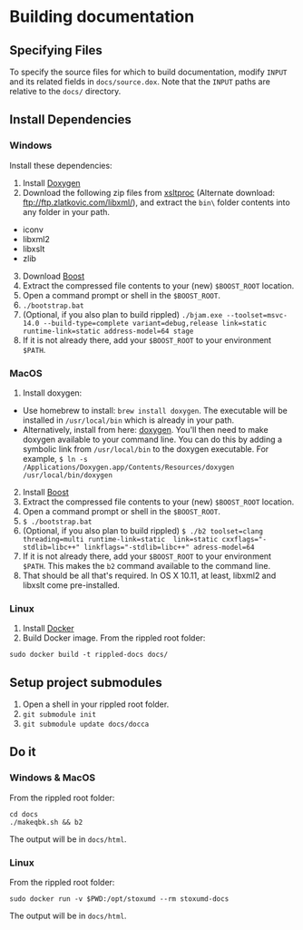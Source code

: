 # Building documentation

## Specifying Files

To specify the source files for which to build documentation, modify `INPUT`
and its related fields in `docs/source.dox`. Note that the `INPUT` paths are
relative to the `docs/` directory.

## Install Dependencies

### Windows

Install these dependencies:

1. Install [Doxygen](http://www.stack.nl/~dimitri/doxygen/download.html)
2. Download the following zip files from [xsltproc](https://www.zlatkovic.com/pub/libxml/)
  (Alternate download: ftp://ftp.zlatkovic.com/libxml/),
  and extract the `bin\` folder contents into any folder in your path.
  * iconv
  * libxml2
  * libxslt
  * zlib
3. Download [Boost](http://www.boost.org/users/download/)
  1. Extract the compressed file contents to your (new) `$BOOST_ROOT` location.
  2. Open a command prompt or shell in the `$BOOST_ROOT`.
  3. `./bootstrap.bat`
  4. (Optional, if you also plan to build rippled) `./bjam.exe --toolset=msvc-14.0
   --build-type=complete variant=debug,release link=static runtime-link=static
   address-model=64 stage`
  5. If it is not already there, add your `$BOOST_ROOT` to your environment `$PATH`.

### MacOS

1. Install doxygen:
  * Use homebrew to install: `brew install doxygen`.  The executable will be
    installed in `/usr/local/bin` which is already in your path.
  * Alternatively, install from here: [doxygen](http://www.stack.nl/~dimitri/doxygen/download.html).
    You'll then need to make doxygen available to your command line.  You can
    do this by adding a symbolic link from `/usr/local/bin` to the doxygen
    executable.  For example, `$ ln -s /Applications/Doxygen.app/Contents/Resources/doxygen /usr/local/bin/doxygen`
2. Install [Boost](http://www.boost.org/users/download/)
  1. Extract the compressed file contents to your (new) `$BOOST_ROOT` location.
  2. Open a command prompt or shell in the `$BOOST_ROOT`.
  3. `$ ./bootstrap.bat`
  4. (Optional, if you also plan to build rippled)
     `$ ./b2 toolset=clang threading=multi runtime-link=static  link=static
     cxxflags="-stdlib=libc++" linkflags="-stdlib=libc++" adress-model=64`
  5. If it is not already there, add your `$BOOST_ROOT` to your environment
     `$PATH`.  This makes the `b2` command available to the command line.
3. That should be all that's required.  In OS X 10.11, at least, libxml2 and
   libxslt come pre-installed.

### Linux

1. Install [Docker](https://docs.docker.com/engine/installation/)
2. Build Docker image. From the rippled root folder:
```
sudo docker build -t rippled-docs docs/
```

## Setup project submodules

1. Open a shell in your rippled root folder.
2. `git submodule init`
3. `git submodule update docs/docca`

## Do it

### Windows & MacOS

From the rippled root folder:
```
cd docs
./makeqbk.sh && b2
```
The output will be in `docs/html`.

### Linux

From the rippled root folder:
```
sudo docker run -v $PWD:/opt/stoxumd --rm stoxumd-docs
```
The output will be in `docs/html`.
